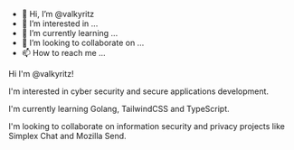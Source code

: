 - 👋 Hi, I’m @valkyritz
- 👀 I’m interested in ...
- 🌱 I’m currently learning ...
- 💞️ I’m looking to collaborate on ...
- 📫 How to reach me ...

<!---
valkyritz/valkyritz is a ✨ special ✨ repository because its `README.md` (this file) appears on your GitHub profile.
You can click the Preview link to take a look at your changes.
--->

Hi I'm @valkyritz!

I'm interested in cyber security and secure applications development.

I'm currently learning Golang, TailwindCSS and TypeScript.

I'm looking to collaborate on information security and privacy projects like Simplex Chat and Mozilla Send.
